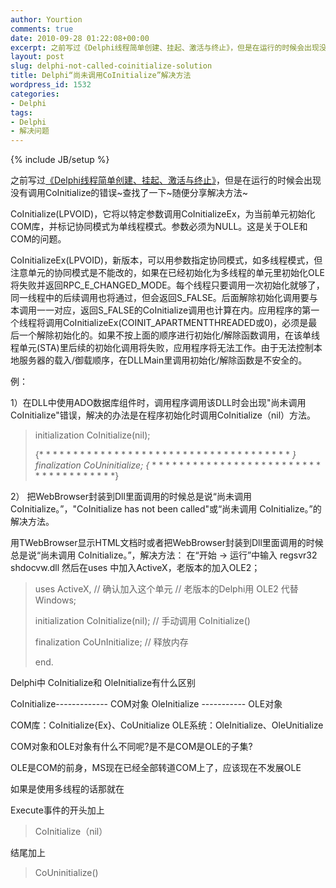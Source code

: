 ```yaml
---
author: Yourtion
comments: true
date: 2010-09-28 01:22:08+00:00
excerpt: 之前写过《Delphi线程简单创建、挂起、激活与终止》，但是在运行的时候会出现没有调用CoInitialize的错误~查找了一下~随便分享解决方法~CoInitialize(LPVOID)，它将以特定参数调用CoInitializeEx，为当前单元初始化COM库，并标记协同模式为单线程模式。参数必须为NULL。这是关于OLE和COM的问题。
layout: post
slug: delphi-not-called-coinitialize-solution
title: Delphi“尚未调用CoInitialize”解决方法
wordpress_id: 1532
categories:
- Delphi
tags:
- Delphi
- 解决问题
---
```

{% include JB/setup %}

之前写过[《Delphi线程简单创建、挂起、激活与终止》](http://blog.yourtion.com/?p=1529)，但是在运行的时候会出现没有调用CoInitialize的错误~查找了一下~随便分享解决方法~

CoInitialize(LPVOID)，它将以特定参数调用CoInitializeEx，为当前单元初始化COM库，并标记协同模式为单线程模式。参数必须为NULL。这是关于OLE和COM的问题。

CoInitializeEx(LPVOID)，新版本，可以用参数指定协同模式，如多线程模式，但注意单元的协同模式是不能改的，如果在已经初始化为多线程的单元里初始化OLE将失败并返回RPC_E_CHANGED_MODE。每个线程只要调用一次初始化就够了，同一线程中的后续调用也将通过，但会返回S_FALSE。后面解除初始化调用要与本调用一一对应，返回S_FALSE的CoInitialize调用也计算在内。应用程序的第一个线程将调用CoInitializeEx(COINIT_APARTMENTTHREADED或0)，必须是最后一个解除初始化的。如果不按上面的顺序进行初始化/解除函数调用，在该单线程单元(STA)里后续的初始化调用将失败，应用程序将无法工作。由于无法控制本地服务器的载入/御载顺序，在DLLMain里调用初始化/解除函数是不安全的。

例：

1）在DLL中使用ADO数据库组件时，调用程序调用该DLL时会出现"尚未调用CoInitialize"错误，解决的办法是在程序初始化时调用CoInitialize（nil）方法。


<blockquote>initialization
CoInitialize(nil);

{* * * * * * * * * * * * * * * * * * * * * * * * * * * * * * * * * * * * * *}
finalization
CoUninitialize;
{* * * * * * * * * * * * * * * * * * * * * * * * * * * * * * * * * * * * * *}</blockquote>


2） 把WebBrowser封装到Dll里面调用的时候总是说“尚未调用 CoInitialize。”，"CoInitialize has not been called"或“尚未调用 CoInitialize。”的解决方法。

用TWebBrowser显示HTML文档时或者把WebBrowser封装到Dll里面调用的时候总是说“尚未调用 CoInitialize。”，解决方法：
在“开始 -> 运行”中输入 regsvr32 shdocvw.dll
然后在uses 中加入ActiveX，老版本的加入OLE2；


<blockquote>uses
ActiveX, // 确认加入这个单元
// 老版本的Delphi用 OLE2 代替
Windows;

initialization
CoInitialize(nil); // 手动调用 CoInitialize()

finalization
CoUnInitialize; // 释放内存

end.</blockquote>


Delphi中 CoInitialize和 OleInitialize有什么区别

CoInitialize------------- COM对象
OleInitialize ----------- OLE对象

COM库：CoInitialize{Ex}、CoUnitialize
OLE系统：OleInitialize、OleUnitialize

COM对象和OLE对象有什么不同呢?是不是COM是OLE的子集?

OLE是COM的前身，MS现在已经全部转道COM上了，应该现在不发展OLE

如果是使用多线程的话那就在

Execute事件的开头加上


<blockquote>CoInitialize（nil）</blockquote>


结尾加上


<blockquote>CoUninitialize()</blockquote>
